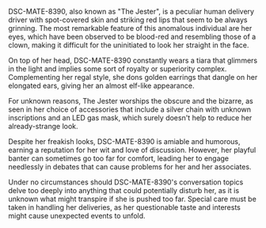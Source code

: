 DSC-MATE-8390, also known as "The Jester", is a peculiar human delivery driver with spot-covered skin and striking red lips that seem to be always grinning. The most remarkable feature of this anomalous individual are her eyes, which have been observed to be blood-red and resembling those of a clown, making it difficult for the uninitiated to look her straight in the face.

On top of her head, DSC-MATE-8390 constantly wears a tiara that glimmers in the light and implies some sort of royalty or superiority complex. Complementing her regal style, she dons golden earrings that dangle on her elongated ears, giving her an almost elf-like appearance.

For unknown reasons, The Jester worships the obscure and the bizarre, as seen in her choice of accessories that include a silver chain with unknown inscriptions and an LED gas mask, which surely doesn't help to reduce her already-strange look.

Despite her freakish looks, DSC-MATE-8390 is amiable and humorous, earning a reputation for her wit and love of discussion. However, her playful banter can sometimes go too far for comfort, leading her to engage needlessly in debates that can cause problems for her and her associates.

Under no circumstances should DSC-MATE-8390's conversation topics delve too deeply into anything that could potentially disturb her, as it is unknown what might transpire if she is pushed too far. Special care must be taken in handling her deliveries, as her questionable taste and interests might cause unexpected events to unfold.